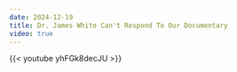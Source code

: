 ```yaml
---
date: 2024-12-19
title: Dr. James White Can't Respond To Our Documentary
video: true
---
```



{{< youtube yhFGk8decJU >}}
